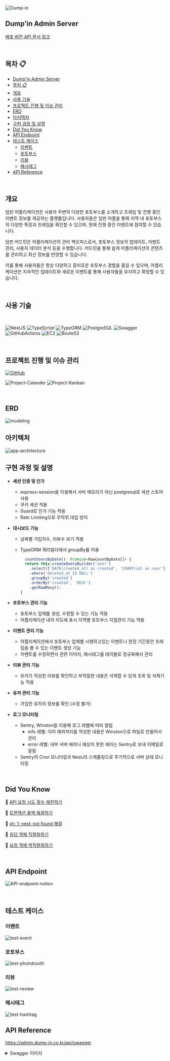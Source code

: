 ![Dump-in](https://github.com/develop-pix/dump-in-Admin-BE/assets/96982072/26fc155b-4a01-433e-9643-cbc1beefeadf)

## Dump'in Admin Server

[배포 버전 API 문서 링크](https://admin.dump-in.co.kr/api/swagger)

<br>

## 목차 :clipboard:

- [Dump'in Admin Server](#dumpin-admin-server)
- [목차 :clipboard:](#목차-clipboard)
- [개요](#개요)
- [사용 기술](#사용-기술)
- [프로젝트 진행 및 이슈 관리](#프로젝트-진행-및-이슈-관리)
- [ERD](#erd)
- [아키텍처](#아키텍처)
- [구현 과정 및 설명](#구현-과정-및-설명)
- [Did You Know](#did-you-know)
- [API Endpoint](#api-endpoint)
- [테스트 케이스](#테스트-케이스)
  - [이벤트](#이벤트)
  - [포토부스](#포토부스)
  - [리뷰](#리뷰)
  - [해시태그](#해시태그)
- [API Reference](#api-reference)

<br/>

## 개요

덤핀 어플리케이션은 사용자 주변의 다양한 포토부스를 소개하고 프레임 및 진행 중인 이벤트 정보를 제공하는 플랫폼입니다.
사용자들은 덤핀 어플을 통해 지역 내 포토부스의 다양한 특징과 프레임을 확인할 수 있으며, 현재 진행 중인 이벤트에 참여할 수 있습니다.

덤핀 어드민은 어플리케이션의 관리 백오피스로서, 포토부스 정보의 업데이트, 이벤트 관리, 사용자 데이터 분석 등을 수행합니다.
어드민을 통해 쉽게 어플리케이션의 콘텐츠를 관리하고 최신 정보를 반영할 수 있습니다.

이를 통해 사용자들은 항상 다양하고 흥미로운 포토부스 경험을 즐길 수 있으며,
어플리케이션은 지속적인 업데이트와 새로운 이벤트를 통해 사용자들을 유지하고 확장할 수 있습니다.

<br/>

## 사용 기술

<br/>

![NestJS][NestJS] ![TypeScript][TypeScript] ![TypeORM][TypeORM]
![PostgreSQL][PostgreSQL] ![Swagger][Swagger]
![GitHubActions][GitHubActions] ![EC2][AWS-EC2] ![Route53][AWS-Route53]

<br/>

## 프로젝트 진행 및 이슈 관리

[![GitHub][GitHub]](https://github.com/orgs/develop-pix/projects/1/views/1)

![Project-Calander](https://github.com/develop-pix/dump-in-Admin-BE/assets/96982072/d7620bae-fcaf-4d2b-87b4-29bb48013649)
![Project-Kanban](https://github.com/develop-pix/dump-in-Admin-BE/assets/96982072/1f345570-1ec3-4fc5-b77a-a03a9a730997)

<br/>

## ERD

![modeling](https://github.com/develop-pix/dump-in-Admin-BE/assets/96982072/7f7d0eda-468e-44f8-819a-5df3006280c8)

## 아키텍처

![app-architecture](https://github.com/develop-pix/dump-in-Admin-BE/assets/96982072/302d5157-1e8c-4eb6-a50a-ef106c7fe897)

## 구현 과정 및 설명

- **세션 인증 및 인가**

  - express-session을 이용해서 서버 메모리가 아닌 postgresql로 세션 스토어 사용
  - 쿠키 세션 적용
  - Guard로 인가 기능 적용
  - Rate Limiting으로 무작위 대입 방지

- **대시보드 기능**

  - 날짜별 가입자수, 리뷰수 보기 적용
  - TypeORM 쿼리빌더에서 groupBy를 이용

    ```typescript
      countUsersByDate(): Promise<RawCountByDate[]> {
      return this.createQueryBuilder('user')
        .select(['DATE(created_at) as created', 'COUNT(id) as user'])
        .where('deleted_at IS NULL')
        .groupBy('created')
        .orderBy('created', 'DESC')
        .getRawMany();
    }
    ```

- **포토부스 관리 기능**

  - 포토부스 업체를 생성, 수정할 수 있는 기능 적용
  - 어플리케이션 내의 지도에 표시 지역별 포토부스 지점관리 기능 적용

- **이벤트 관리 기능**

  - 어플리케이션에서 포토부스 업체별 시행하고있는 이벤트나 한정 기간동안 프레임을 볼 수 있는 이벤트 생성 기능
  - 이벤트를 수정하면서 관련 이미지, 해시태그를 테이블로 정규화해서 관리

- **리뷰 관리 기능**

  - 유저가 작성한 리뷰를 확인하고 부적절한 내용은 삭제할 수 있게 조회 및 삭제기능 적용

- **유저 관리 기능**

  - 가입한 유저의 정보를 확인 (수정 불가)

- **로그 모니터링**

  - Sentry, Winston을 이용해 로그 레벨에 따라 알림
    - info 레벨: 이미 예외처리를 작성한 내용은 Winston으로 파일로 만들어서 관리
    - error 레벨: 내부 서버 에러나 예상치 못한 에러는 Sentry로 보내 이메일로 알림
  - Sentry의 Cron 모니터링과 NestJS 스케쥴링으로 주기적으로 서버 상태 모니터링

<br/>

## Did You Know

:pushpin: [API 요청 시도 횟수 제한하기](https://zamoca.space/js-ts/nest-js/rate-limit.html)

:pushpin: [트랜잭션 롤백 해결하기](https://zamoca.space/db/transaction-rollback.html)

:pushpin: [sh: 1: nest: not found 해결](https://zamoca.space/js-ts/nest-js/error-cli-not-found.html)

:pushpin: [응답 객체 직렬화하기](https://zamoca.space/js-ts/nest-js/class-transformer.html)

:pushpin: [요청 객체 역직렬화하기](https://zamoca.space/js-ts/nest-js/class-validator.html)

<!-- 로그 모니터링 추가, 테스트 추가 -->

<br/>

## API Endpoint

![API-endpoint-notion](https://github.com/develop-pix/dump-in-Admin-BE/assets/96982072/961eacf8-4dee-4779-b748-7631e3687e48)

<br/>

## 테스트 케이스

### 이벤트

![test-event](https://github.com/develop-pix/dump-in-Admin-BE/assets/96982072/f61692a4-cfde-431e-b8e5-b39cde17d00b)

### 포토부스

![test-photobooth](https://github.com/develop-pix/dump-in-Admin-BE/assets/96982072/b6f74c5e-8406-4207-b621-ec8c1125e522)

### 리뷰

![test-review](https://github.com/develop-pix/dump-in-Admin-BE/assets/96982072/0b152ed3-1226-4d12-ab41-11eef0792c32)

### 해시태그

![test-hashtag](https://github.com/develop-pix/dump-in-Admin-BE/assets/96982072/42a59297-dc87-4baa-89eb-646ff894886c)

## API Reference

<https://admin.dump-in.co.kr/api/swagger>

<details>

<summary>Swagger 이미지</summary>

![1](https://github.com/develop-pix/dump-in-Admin-BE/assets/96982072/beecf55a-de66-4722-b237-17f46f78bc27)
![2](https://github.com/develop-pix/dump-in-Admin-BE/assets/96982072/13fd5bec-4412-4d05-adb9-9c90dad679a9)

</details>

<br/>

[NestJS]: https://img.shields.io/badge/nestjs-%23E0234E.svg?style=for-the-badge&logo=nestjs&logoColor=white
[TypeScript]: https://img.shields.io/badge/typescript-%23007ACC.svg?style=for-the-badge&logo=typescript&logoColor=white
[TypeORM]: https://img.shields.io/badge/TypeORM-%2334567c.svg?style=for-the-badge&logo=adminer&logoColor=white
[PostgreSQL]: https://img.shields.io/badge/postgres-%23316192.svg?style=for-the-badge&logo=postgresql&logoColor=white
[Swagger]: https://img.shields.io/badge/swagger-%23Clojure.svg?style=for-the-badge&logo=swagger&logoColor=white
[GitHubActions]: https://img.shields.io/badge/GitHub%20Actions-%232088ff.svg?style=for-the-badge&logo=githubactions&logoColor=white
[GitHub]: https://img.shields.io/badge/GitHub%20Project-%23181717.svg?style=for-the-badge&logo=github&logoColor=white
[AWS-EC2]: https://img.shields.io/badge/AWS%20EC2-%23FF9900.svg?style=for-the-badge&logo=amazonec2&logoColor=white
[AWS-Route53]: https://img.shields.io/badge/AWS%20Route53-%238C4FFF.svg?style=for-the-badge&logo=amazonroute53&logoColor=white
